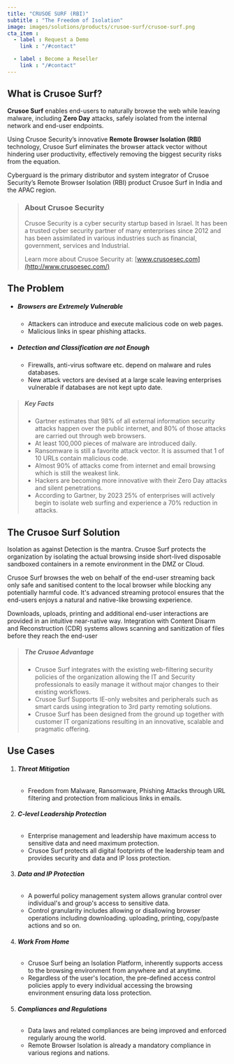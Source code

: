 ```yaml
---
title: "CRUSOE SURF (RBI)"
subtitle : "The Freedom of Isolation"
image: images/solutions/products/crusoe-surf/crusoe-surf.png
cta_item :
  - label : Request a Demo
    link : "/#contact"

  - label : Become a Reseller
    link : "/#contact"
---
```


## What is Crusoe Surf?

**Crusoe Surf** enables end-users to naturally browse the web while leaving malware, including **Zero Day** attacks, safely isolated from the internal network and end-user endpoints. 

Using Crusoe Security’s innovative **Remote Browser Isolation (RBI)** technology, Crusoe Surf eliminates the browser attack vector without hindering user productivity, effectively removing the biggest security risks from the equation.

Cyberguard is the primary distributor and system integrator of Crusoe Security’s Remote Browser Isolation (RBI) product Crusoe Surf in India and the APAC region.

> ### About Crusoe Security
> Crusoe Security is a cyber security startup based in Israel. It has been a trusted cyber security partner of many enterprises since 2012 and has been assimilated in various industries such as financial, government, services and Industrial.
>
> Learn more about Crusoe Security at: [www.crusoesec.com](http://www.crusoesec.com/)

## The Problem

- ##### Browsers are Extremely Vulnerable
  - Attackers can introduce and execute malicious code on web pages.
  - Malicious links in spear phishing attacks.

- ##### Detection and Classification are not Enough
  - Firewalls, anti-virus software etc. depend on malware and rules databases.
  - New attack vectors are devised at a large scale leaving enterprises vulnerable if databases are not kept upto date.

> ##### Key Facts
> - Gartner estimates that 98% of all external information security attacks happen over the public internet, and 80% of those attacks are carried out through web browsers.
> - At least 100,000 pieces of malware are introduced daily.
> - Ransomware is still a favorite attack vector. It is assumed that 1 of 10 URLs contain malicious code.
> - Almost 90% of attacks come from internet and email browsing which is still the weakest link.
> - Hackers are becoming more innovative with their Zero Day attacks and silent penetrations.
> - According to Gartner, by 2023 25% of enterprises will actively begin to isolate web surfing and experience a 70% reduction in attacks.

## The Crusoe Surf Solution
Isolation as against Detection is the mantra. Crusoe Surf protects the organization by isolating the actual browsing inside short-lived disposable sandboxed containers in a remote environment in the DMZ or Cloud.

Crusoe Surf browses the web on behalf of the end-user streaming back only safe and sanitised content to the local browser while blocking any potentially harmful code. It's advanced streaming protocol ensures that the end-users enjoys a natural and native-like browsing experience.

Downloads, uploads, printing and additional end-user interactions are provided in an intuitive near-native way. Integration with Content Disarm and Reconstruction (CDR) systems allows scanning and sanitization of files before they reach the end-user

> ##### The Crusoe Advantage
> - Crusoe Surf integrates with the existing web-filtering security policies of the organization allowing the IT and Security professionals to easily manage it without major changes to their existing workflows.
> - Crusoe Surf Supports IE-only websites and peripherals such as smart cards using integration to 3rd party remoting solutions.
> - Crusoe Surf has been designed from the ground up together with customer IT organizations resulting in an innovative, scalable and pragmatic offering.

## Use Cases
1. ###### **Threat Mitigation**
    * Freedom from  Malware, Ransomware, Phishing Attacks through URL filtering and protection from  malicious links in emails.
2. ###### **C-level Leadership Protection**
    * Enterprise management and leadership have maximum access to sensitive data and need maximum protection.
    * Crusoe Surf protects all digital footprints of the leadership team and provides security and data and IP loss protection.
3. ###### **Data and IP Protection**
    * A powerful policy management system allows granular control over individual's and group's access to sensitive data.
    * Control granularity includes allowing or disallowing browser operations including downloading. uploading, printing, copy/paste actions and so on.
4. ###### **Work From Home**
    * Crusoe Surf being an Isolation Platform, inherently supports access to the browsing environment from anywhere and at anytime.
    * Regardless of the user's location, the pre-defined access control policies apply to every individual accessing the browsing environment ensuring data loss protection.
5. ###### **Compliances and Regulations**
    * Data laws and related compliances are being improved and enforced regularly aroung the world.
    * Remote Browser Isolation is already a mandatory compliance in various regions and nations.
